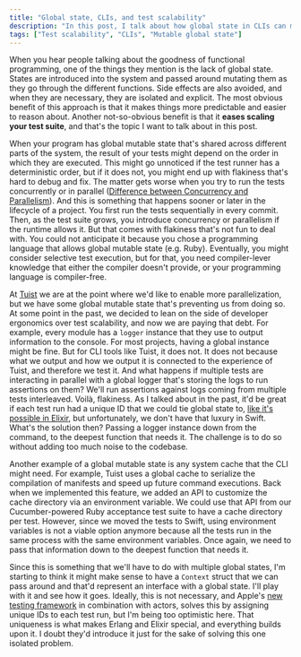 ```yaml
---
title: "Global state, CLIs, and test scalability"
description: "In this post, I talk about how global state in CLIs can make your test suite flaky and how to solve it to scale your test suite."
tags: ["Test scalability", "CLIs", "Mutable global state"]
---
```


When you hear people talking about the goodness of functional programming, one of the things they mention is the lack of global state.
States are introduced into the system and passed around mutating them as they go through the different functions.
Side effects are also avoided, and when they are necessary, they are isolated and explicit.
The most obvious benefit of this approach is that it makes things more predictable and easier to reason about.
Another not-so-obvious benefit is that it **eases scaling your test suite**,
and that's the topic I want to talk about in this post.

When your program has global mutable state that's shared across different parts of the system,
the result of your tests might depend on the order in which they are executed.
This might go unnoticed if the test runner has a deterministic order,
but if it does not,
you might end up with flakiness that's hard to debug and fix.
The matter gets worse when you try to run the tests concurrently or in parallel ([Difference between Concurrency and Parallelism](https://www.geeksforgeeks.org/difference-between-concurrency-and-parallelism/)).
And this is something that happens sooner or later in the lifecycle of a project.
You first run the tests sequentially in every commit.
Then, as the test suite grows, you introduce concurrency or parallelism if the runtime allows it.
But that comes with flakiness that's not fun to deal with.
You could not anticipate it because you chose a programming language that allows global mutable state (e.g. Ruby).
Eventually, you might consider selective test execution,
but for that, you need compiler-lever knowledge that either the compiler doesn't provide, or your programming language is compiler-free.

At [Tuist](https://tuist.io) we are at the point where we'd like to enable more parallelization,
but we have some global mutable state that's preventing us from doing so.
At some point in the past,
we decided to lean on the side of developer ergonomics over test scalability,
and now we are paying that debt.
For example, every module has a `logger` instance that they use to output information to the console.
For most projects,
having a global instance might be fine.
But for CLI tools like Tuist, it does not.
It does not because what we output and how we output it is connected to the experience of Tuist, and therefore we test it.
And what happens if multiple tests are interacting in parallel with a global logger that's storing the logs to run assertions on them?
We'll run assertions against logs coming from multiple tests interleaved.
Voilà, flakiness.
As I talked about in the past,
it'd be great if each test run had a unique ID that we could tie global state to,
[like it's possible in Elixir](/blog/2023/12/20/elixir-processes-testing),
but unfortunately, we don't have that luxury in Swift.
What's the solution then?
Passing a logger instance down from the command, to the deepest function that needs it.
The challenge is to do so without adding too much noise to the codebase.

Another example of a global mutable state is any system cache that the CLI might need.
For example,
Tuist uses a global cache to serialize the compilation of manifests and speed up future command executions.
Back when we implemented this feature,
we added an API to customize the cache directory via an environment variable.
We could use that API from our Cucumber-powered Ruby acceptance test suite to have a cache directory per test.
However,
since we moved the tests to Swift,
using environment variables is not a viable option anymore because all the tests run in the same process with the same environment variables.
Once again,
we need to pass that information down to the deepest function that needs it.

Since this is something that we'll have to do with multiple global states, I'm starting to think it might make sense to have a `Context` struct that we can pass around and that'd represent an interface with a global state. I'll play with it and see how it goes.
Ideally, this is not necessary,
and Apple's [new testing framework](https://github.com/apple/swift-testing) in combination with actors,
solves this by assigning unique IDs to each test run, but I'm being too optimistic here.
That uniqueness is what makes Erlang and Elixir special,
and everything builds upon it.
I doubt they'd introduce it just for the sake of solving this one isolated problem.
